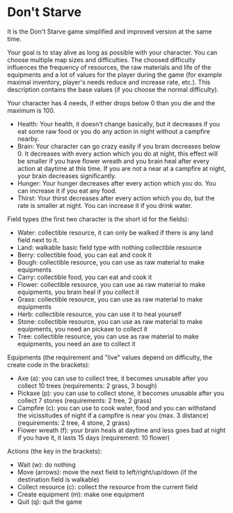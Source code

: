 # Don't Starve

It is the Don't Starve game simplified and improved version at the same time.

Your goal is to stay alive as long as possible with your character. You can choose multiple map sizes and difficulties. The choosed difficulty influences the frequency of resources, the raw materials and life of the equipments and a lot of values for the player during the game (for example maximal inventory, player's needs reduce and increase rate, etc.). This description contains the base values (if you choose the normal difficulty).

Your character has 4 needs, if either drops below 0 than you die and the maximum is 100.
 - Health: Your health, it doesn't change basically, but it decreases if you eat some raw food or you do any action in night without a campfire nearby.
 - Brain: Your character can go crazy easily if you brain decreases below 0. It decreases with every action which you do at night, this effect will be smaller if you have flower wreath and you brain heal after every action at daytime at this time. If you are not a near at a campfire at night, your brain decreases significantly.
 - Hunger: Your hunger decreases after every action which you do. You can increase it if you eat any food.
 - Thirst: Your thirst decreases after every action which you do, but the rate is smaller at night. You can increase it if you drink water.

Field types (the first two character is the short id for the fields):
 - Water: collectible resource, it can only be walked if there is any land field next to it.
 - Land: walkable basic field type with nothing collectible resource
 - Berry: collectible food, you can eat and cook it
 - Bough: collectible resource, you can use as raw material to make equipments
 - Carry: collectible food, you can eat and cook it
 - Flower: collectible resource, you can use as raw material to make equipments, you brain heal if you collect it
 - Grass: collectible resource, you can use as raw material to make equipments
 - Herb: collectible resource, you can use it to heal yourself
 - Stone: collectible resource, you can use as raw material to make equipments, you need an pickaxe to collect it
 - Tree: collectible resource, you can use as raw material to make equipments, you need an axe to collect it
 
Equipments (the requirement and "live" values depend on difficulty, the create code in the brackets):
 - Axe (a): you can use to collect tree, it becomes unusable after you collect 10 trees (requirements: 2 grass, 3 bough)
 - Pickaxe (p): you can use to collect stone, it becomes unusable after you collect 7 stones (requirements: 2 tree, 2 grass)
 - Campfire (c): you can use to cook water, food and you can withstand the vicissitudes of night if a campfire is near you (max. 3 distance) (requirements: 2 tree, 4 stone, 2 grass)
 - Flower wreath (f): your brain heals at daytime and less goes bad at night if you have it, it lasts 15 days (requirement: 10 flower)
 
Actions (the key in the brackets):
 - Wait (w): do nothing
 - Move (arrows): move the next field to left/right/up/down (if the destination field is walkable)
 - Collect resource (c): collect the resource from the current field
 - Create equipment (m): make one equipment
 - Quit (q): quit the game